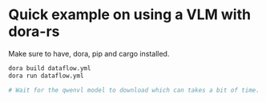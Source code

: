 # Quick example on using a VLM with dora-rs

Make sure to have, dora, pip and cargo installed.

```bash
dora build dataflow.yml
dora run dataflow.yml

# Wait for the qwenvl model to download which can takes a bit of time.
```
